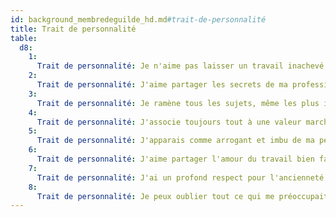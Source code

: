 ```yaml
---
id: background_membredeguilde_hd.md#trait-de-personnalité
title: Trait de personnalité
table:
  d8:
    1:
      Trait de personnalité: Je n'aime pas laisser un travail inachevé, quitte à y sacrifier ma santé ou mon intérêt.
    2:
      Trait de personnalité: J'aime partager les secrets de ma profession avec des collègues, des heures durant.
    3:
      Trait de personnalité: Je ramène tous les sujets, même les plus incongrus, à ce que je connais et pratique.
    4:
      Trait de personnalité: J'associe toujours tout à une valeur marchande, et je vois le monde à travers ce filtre.
    5:
      Trait de personnalité: J'apparais comme arrogant et imbu de ma personne à tous ceux qui n'appartiennent pas à la même confrérie que moi.
    6:
      Trait de personnalité: J'aime partager l'amour du travail bien fait en toutes occasions.
    7:
      Trait de personnalité: J'ai un profond respect pour l'ancienneté et l'expérience, et une déférence naturelle pour mes aînés.
    8:
      Trait de personnalité: Je peux oublier tout ce qui me préoccupait un instant plus tôt lorsque je me trouve face à une oeuvre de qualité.
---
```


